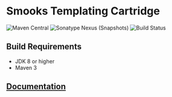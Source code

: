 # Smooks Templating Cartridge

![Maven Central](https://img.shields.io/maven-central/v/org.smooks.cartridges/smooks-templating-cartridge)
![Sonatype Nexus (Snapshots)](https://img.shields.io/nexus/s/org.smooks.cartridges/smooks-templating-cartridge?server=https%3A%2F%2Foss.sonatype.org)
![Build Status](https://github.com/smooks/smooks-templating-cartridge/workflows/CI/badge.svg)

## Build Requirements

* JDK 8 or higher
* Maven 3

## [Documentation](https://www.smooks.org/documentation/#templating)
